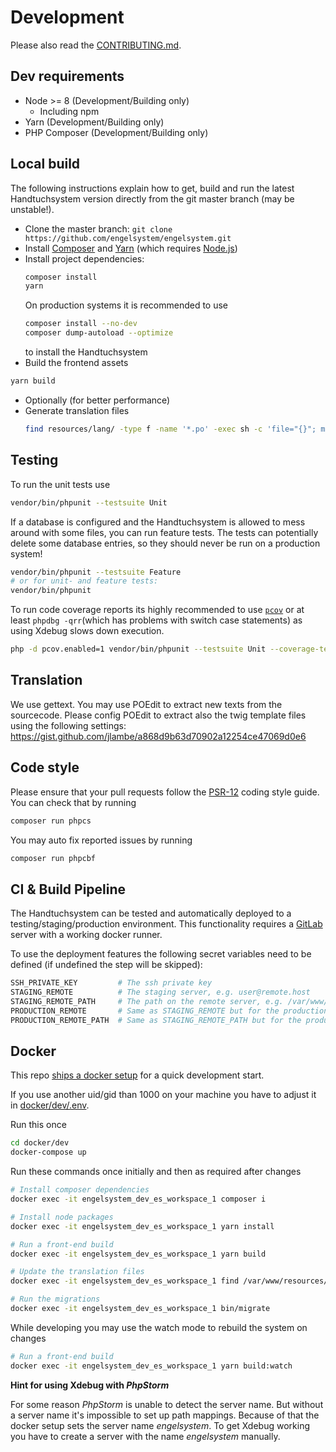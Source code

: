 # Development

Please also read the [CONTRIBUTING.md](CONTRIBUTING.md).

## Dev requirements
 * Node >= 8 (Development/Building only)
   * Including npm
 * Yarn (Development/Building only)
 * PHP Composer (Development/Building only)

## Local build
The following instructions explain how to get, build and run the latest Handtuchsystem version directly from the git master branch (may be unstable!).

* Clone the master branch: `git clone https://github.com/engelsystem/engelsystem.git`
* Install [Composer](https://getcomposer.org/download/) and [Yarn](https://yarnpkg.com/en/docs/install) (which requires [Node.js](https://nodejs.org/en/download/package-manager/))
* Install project dependencies:
  ```bash
  composer install
  yarn
  ```
  On production systems it is recommended to use
  ```bash
  composer install --no-dev
  composer dump-autoload --optimize
  ```
  to install the Handtuchsystem
* Build the frontend assets
```bash
yarn build
```
* Optionally (for better performance)
* Generate translation files
  ```bash
  find resources/lang/ -type f -name '*.po' -exec sh -c 'file="{}"; msgfmt "${file%.*}.po" -o "${file%.*}.mo"' \;
  ```

## Testing
To run the unit tests use
```bash
vendor/bin/phpunit --testsuite Unit
``` 

If a database is configured and the Handtuchsystem is allowed to mess around with some files, you can run feature tests.
The tests can potentially delete some database entries, so they should never be run on a production system!
```bash
vendor/bin/phpunit --testsuite Feature
# or for unit- and feature tests:
vendor/bin/phpunit
``` 

To run code coverage reports its highly recommended to use [`pcov`](https://github.com/krakjoe/pcov) or
at least `phpdbg -qrr`(which has problems with switch case statements) as using Xdebug slows down execution.
```bash
php -d pcov.enabled=1 vendor/bin/phpunit --testsuite Unit --coverage-text
```

## Translation
We use gettext. You may use POEdit to extract new texts from the sourcecode.
Please config POEdit to extract also the twig template files using the following settings: https://gist.github.com/jlambe/a868d9b63d70902a12254ce47069d0e6

## Code style
Please ensure that your pull requests follow the [PSR-12](https://www.php-fig.org/psr/psr-12/) coding style guide.
You can check that by running
```bash
composer run phpcs
```
You may auto fix reported issues by running
```bash
composer run phpcbf
```

## CI & Build Pipeline

The Handtuchsystem can be tested and automatically deployed to a testing/staging/production environment.
This functionality requires a [GitLab](https://about.gitlab.com/) server with a working docker runner.

To use the deployment features the following secret variables need to be defined (if undefined the step will be skipped):
```bash
SSH_PRIVATE_KEY         # The ssh private key
STAGING_REMOTE          # The staging server, e.g. user@remote.host
STAGING_REMOTE_PATH     # The path on the remote server, e.g. /var/www/engelsystem
PRODUCTION_REMOTE       # Same as STAGING_REMOTE but for the production environment
PRODUCTION_REMOTE_PATH  # Same as STAGING_REMOTE_PATH but for the production environment
```

## Docker

This repo [ships a docker setup](docker/dev) for a quick development start.

If you use another uid/gid than 1000 on your machine you have to adjust it in [docker/dev/.env](docker/dev/.env).

Run this once

```bash
cd docker/dev
docker-compose up
```

Run these commands once initially and then as required after changes

```bash
# Install composer dependencies
docker exec -it engelsystem_dev_es_workspace_1 composer i

# Install node packages
docker exec -it engelsystem_dev_es_workspace_1 yarn install

# Run a front-end build
docker exec -it engelsystem_dev_es_workspace_1 yarn build

# Update the translation files
docker exec -it engelsystem_dev_es_workspace_1 find /var/www/resources/lang -type f -name '*.po' -exec sh -c 'file="{}"; msgfmt "${file%.*}.po" -o "${file%.*}.mo"' \;

# Run the migrations
docker exec -it engelsystem_dev_es_workspace_1 bin/migrate
```

While developing you may use the watch mode to rebuild the system on changes

```bash
# Run a front-end build
docker exec -it engelsystem_dev_es_workspace_1 yarn build:watch
```

**Hint for using Xdebug with *PhpStorm***

For some reason *PhpStorm* is unable to detect the server name.
But without a server name it's impossible to set up path mappings.
Because of that the docker setup sets the server name *engelsystem*.
To get Xdebug working you have to create a server with the name *engelsystem* manually.
